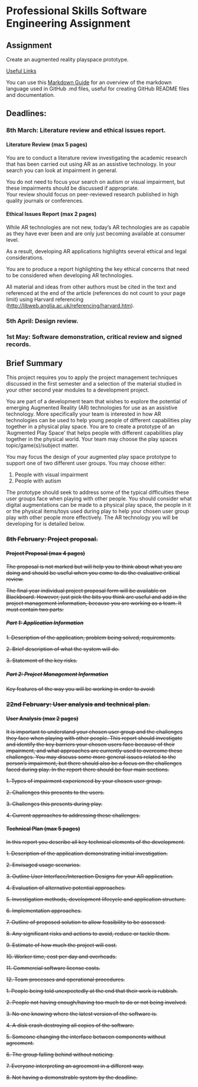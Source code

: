 # Professional Skills Software Engineering Assignment

## Assignment
Create an augmented reality playspace prototype.

[Useful Links](https://github.com/crouchbindset/professionalskills/blob/master/LINKS.md)

You can use this [Markdown Guide](https://guides.github.com/features/mastering-markdown/) for an overview of the markdown language used in GitHub .md files, useful for creating GitHub README files and documentation.

## Deadlines: 

### 8th March: Literature review and ethical issues report. 

#### Literature Review (max 5 pages)

You are to conduct a literature review investigating the academic research that has been carried out using AR as an assistive technology. In your search you can look at impairment in general.

You do not need to focus your search on autism or visual impairment, but these impairments should be discussed if appropriate.  
Your review should focus on peer-reviewed research published in high quality journals or conferences.

#### Ethical Issues Report (max 2 pages)

While AR technologies are not new, today’s AR technologies are as capable as they have ever been and are only just becoming available at consumer level.

As a result, developing AR applications highlights several ethical and legal considerations.

You are to produce a report highlighting the key ethical concerns that need to be considered when developing AR technologies. 

All material and ideas from other authors must be cited in the text and referenced at the end of the article (references do not count to your page limit) using Harvard referencing (http://libweb.anglia.ac.uk/referencing/harvard.htm). 

### 5th April: Design review. 

### 1st May: Software demonstration, critical review and signed records.

## Brief Summary 

This project requires you to apply the project management techniques discussed in the first semester and a selection of the material studied in your other second year modules to a development project. 

You are part of a development team that wishes to explore the potential of emerging Augmented Reality (AR) technologies for use as an assistive technology. More specifically your team is interested in how AR technologies can be used to help young people of different capabilities play together in a physical play space. You are to create a prototype of an ‘Augmented Play Space’ that helps people with different capabilities play together in the physical world. Your team may choose the play spaces topic/game(s)/subject matter. 

You may focus the design of your augmented play space prototype to support one of two different user groups. You may choose either: 

1. People with visual impairment 
2. People with autism 

The prototype should seek to address some of the typical difficulties these user groups face when playing with other people. You should consider what digital augmentations can be made to a physical play space, the people in it or the physical items/toys used during play to help your chosen user group play with other people more effectively. The AR technology you will be developing for is detailed below.

### ~~8th February: Project proposal.~~

#### ~~Project Proposal (max 4 pages)~~

~~The proposal is not marked but will help you to think about what you are doing and should be useful when you come to do the evaluative critical review.~~

~~The final year individual project proposal form will be available on Blackboard. However, just pick the bits you think are useful and add in the project management information, because you are working as a team. It must contain two parts:~~

##### ~~Part 1: Application Information~~

~~1. Description of the application, problem being solved, requirements.~~

~~2. Brief description of what the system will do.~~

~~3. Statement of the key risks.~~

##### ~~Part 2: Project Management Information~~

~~Key features of the way you will be working in order to avoid:~~

### ~~22nd February: User analysis and technical plan.~~

#### ~~User Analysis (max 2 pages)~~

~~It is important to understand your chosen user group and the challenges they face when playing with other people. This report should investigate and identify the key barriers your chosen users face because of their impairment, and what approaches are currently used to overcome these challenges. You may discuss some more general issues related to the person’s impairment, but there should also be a focus on the challenges faced during play. In the report there should be four main sections.~~

~~1. Types of impairment experienced by your chosen user group.~~

~~2. Challenges this presents to the users.~~

~~3. Challenges this presents during play.~~

~~4. Current approaches to addressing these challenges.~~

#### ~~Technical Plan (max 5 pages)~~

~~In this report you describe all key technical elements of the development.~~

~~1. Description of the application demonstrating initial investigation.~~

~~2. Envisaged usage scenarios.~~

~~3. Outline User Interface/Interaction Designs for your AR application.~~

~~4. Evaluation of alternative potential approaches.~~

~~5. Investigation methods, development lifecycle and application structure.~~

~~6. Implementation approaches.~~

~~7. Outline of proposed solution to allow feasibility to be assessed.~~

~~8. Any significant risks and actions to avoid, reduce or tackle them.~~

~~9. Estimate of how much the project will cost.~~ 

~~10. Worker time, cost per day and overheads.~~ 

~~11. Commercial software license costs.~~

~~12. Team processes and operational procedures.~~

~~1. People being told unexpectedly at the end that their work is rubbish.~~

~~2. People not having enough/having too much to do or not being involved.~~

~~3. No one knowing where the latest version of the software is.~~ 

~~4. A disk crash destroying all copies of the software.~~ 

~~5. Someone changing the interface between components without agreement.~~ 

~~6. The group falling behind without noticing.~~ 

~~7. Everyone interpreting an agreement in a different way.~~ 

~~8. Not having a demonstrable system by the deadline.~~
